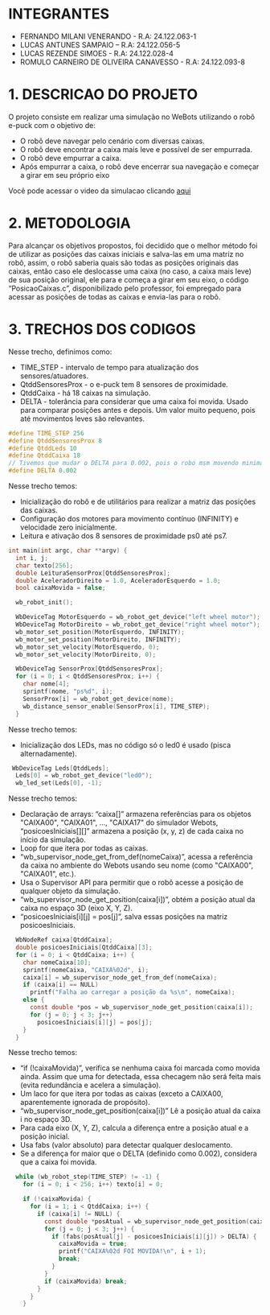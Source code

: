 # INTEGRANTES
* FERNANDO MILANI VENERANDO - R.A: 24.122.063-1
* LUCAS ANTUNES SAMPAIO – R.A: 24.122.056-5
* LUCAS REZENDE SIMOES - R.A: 24.122.028-4
* ROMULO CARNEIRO DE OLIVEIRA CANAVESSO - R.A: 24.122.093-8

# 1. DESCRICAO DO PROJETO
O projeto consiste em realizar uma simulação no WeBots utilizando o robô e-puck com o objetivo de: 
*	O robô deve navegar pelo cenário com diversas caixas. 
*	O robô deve encontrar a caixa mais leve e possível de ser empurrada.
* O robô deve empurrar a caixa.
*	Após empurrar a caixa, o robô deve encerrar sua navegação e começar a girar em seu próprio eixo

Você pode acessar o video da simulacao clicando [aqui](https://youtu.be/2unjslNR5PY)

# 2. METODOLOGIA

Para alcançar os objetivos propostos, foi decidido que o melhor método foi de utilizar as posições das caixas iniciais e salva-las em uma matriz no robô, assim, o robô saberia quais são todas as posições originais das caixas, então caso ele deslocasse uma caixa (no caso, a caixa mais leve) de sua posição original, ele para e começa a girar em seu eixo, o código “PosicaoCaixas.c”, disponibilizado pelo professor, foi empregado para acessar as posições de todas as caixas e envia-las para o robô.

# 3. TRECHOS DOS CODIGOS
Nesse trecho, definimos como:
* TIME_STEP - intervalo de tempo para atualização dos sensores/atuadores.
* QtddSensoresProx - o e-puck tem 8 sensores de proximidade.
* QtddCaixa - há 18 caixas na simulação.
* DELTA - tolerância para considerar que uma caixa foi movida. Usado para comparar posições antes e depois. Um valor muito pequeno, pois até movimentos leves são relevantes.

```c
#define TIME_STEP 256
#define QtddSensoresProx 8
#define QtddLeds 10
#define QtddCaixa 18
// Tivemos que mudar o DELTA para 0.002, pois o robo msm movendo minimamente a caixa, ja a reconhece como a mais leve, e comeca a girar no proprio eixo
#define DELTA 0.002 
```

Nesse trecho temos:
* Inicialização do robô e de utilitários para realizar a matriz das posições das caixas.
* Configuração dos motores para movimento contínuo (INFINITY) e velocidade zero inicialmente.
* Leitura e ativação dos 8 sensores de proximidade ps0 até ps7.

```c
int main(int argc, char **argv) {
  int i, j;
  char texto[256];
  double LeituraSensorProx[QtddSensoresProx];
  double AceleradorDireito = 1.0, AceleradorEsquerdo = 1.0;
  bool caixaMovida = false;

  wb_robot_init();

  WbDeviceTag MotorEsquerdo = wb_robot_get_device("left wheel motor");
  WbDeviceTag MotorDireito = wb_robot_get_device("right wheel motor");
  wb_motor_set_position(MotorEsquerdo, INFINITY);
  wb_motor_set_position(MotorDireito, INFINITY);
  wb_motor_set_velocity(MotorEsquerdo, 0);
  wb_motor_set_velocity(MotorDireito, 0);

  WbDeviceTag SensorProx[QtddSensoresProx];
  for (i = 0; i < QtddSensoresProx; i++) {
    char nome[4];
    sprintf(nome, "ps%d", i);
    SensorProx[i] = wb_robot_get_device(nome);
    wb_distance_sensor_enable(SensorProx[i], TIME_STEP);
  } 
```

Nesse trecho temos:
* Inicialização dos LEDs, mas no código só o led0 é usado (pisca alternadamente).

```c
 WbDeviceTag Leds[QtddLeds];
  Leds[0] = wb_robot_get_device("led0");
  wb_led_set(Leds[0], -1);
```

Nesse trecho temos:
* Declaração de arrays: “caixa[]” armazena referências para os objetos "CAIXA00", "CAIXA01", ..., "CAIXA17" do simulador Webots, “posicoesIniciais[][]” armazena a posição (x, y, z) de cada caixa no início da simulação.
* Loop for que itera por todas as caixas.
* “wb_supervisor_node_get_from_def(nomeCaixa)”, acessa a referência da caixa no ambiente do Webots usando seu nome (como "CAIXA00", "CAIXA01", etc.).
* Usa o Supervisor API para permitir que o robô acesse a posição de qualquer objeto da simulação.
* “wb_supervisor_node_get_position(caixa[i])”, obtém a posição atual da caixa no espaço 3D (eixo X, Y, Z).
* “posicoesIniciais[i][j] = pos[j]”, salva essas posições na matriz posicoesIniciais.

```c
  WbNodeRef caixa[QtddCaixa];
  double posicoesIniciais[QtddCaixa][3];
  for (i = 0; i < QtddCaixa; i++) {
    char nomeCaixa[10];
    sprintf(nomeCaixa, "CAIXA%02d", i);
    caixa[i] = wb_supervisor_node_get_from_def(nomeCaixa);
    if (caixa[i] == NULL)
      printf("Falha ao carregar a posição da %s\n", nomeCaixa);
    else {
      const double *pos = wb_supervisor_node_get_position(caixa[i]);
      for (j = 0; j < 3; j++)
        posicoesIniciais[i][j] = pos[j];
    }
  }
```

Nesse trecho temos:
* “if (!caixaMovida)”, verifica se nenhuma caixa foi marcada como movida ainda. Assim que uma for detectada, essa checagem não será feita mais (evita redundância e acelera a simulação).
* Um laco for que itera por todas as caixas (exceto a CAIXA00, aparentemente ignorada de propósito).
* “wb_supervisor_node_get_position(caixa[i])” Lê a posição atual da caixa i no espaço 3D.
* Para cada eixo (X, Y, Z), calcula a diferença entre a posição atual e a posição inicial.
* Usa fabs (valor absoluto) para detectar qualquer deslocamento.
* Se a diferença for maior que o DELTA (definido como 0.002), considera que a caixa foi movida.

```c
  while (wb_robot_step(TIME_STEP) != -1) {
    for (i = 0; i < 256; i++) texto[i] = 0;

    if (!caixaMovida) {
      for (i = 1; i < QtddCaixa; i++) {
        if (caixa[i] != NULL) {
          const double *posAtual = wb_supervisor_node_get_position(caixa[i]);
          for (j = 0; j < 3; j++) {
            if (fabs(posAtual[j] - posicoesIniciais[i][j]) > DELTA) {
              caixaMovida = true;
              printf("CAIXA%02d FOI MOVIDA!\n", i + 1);
              break;
            }
          }
          if (caixaMovida) break;
        }
      }
    }

```
